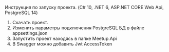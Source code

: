 Инструкция по запуску проекта. (C# 10, .NET 6, ASP.NET CORE Web Api, PostgreSQL 14)
1. Скачать проект.
2. Изменить параметры подключения PostgreSQL БД в файле appsettings.json
3. Запустить проект находясь в папке Meetup.Api
4. В Swagger можно добавить Jwt AccessToken 
